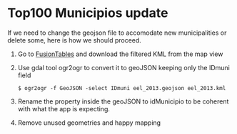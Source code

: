 Top100 Municipios update
========================

If we need to change the geojson file to accomodate new municipalities or delete some, here is how we should proceed.

1. Go to [FusionTables](https://www.google.com/fusiontables/DataSource?docid=1dZmI6Ou0eepkdKcR1VOKmwBTWRAPpuQdgYkeXOQ) and download the filtered KML from the map view

2. Use gdal tool ogr2ogr to convert it to geoJSON keeping only the IDmuni field

    ```
    $ ogr2ogr -f GeoJSON -select IDmuni eel_2013.geojson eel_2013.kml
    ```

3. Rename the property inside the geoJSON to idMunicipio to be coherent with what the app is expecting.

4. Remove unused geometries and happy mapping